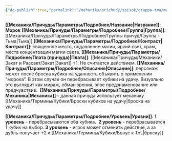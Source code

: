 ```yaml
---
{"dg-publish":true,"permalink":"/mehanika/prichudy/spisok/gruppa-tma/morok/"}
---
```


**[[Механика/Причуды/Параметры/Подробнее/Название\|Название]]**: **Морок**
**[[Механика/Причуды/Параметры/Подробнее/Группа\|Группа]]**: [[Механика/Причуды/Параметры/Подробнее/Группы причуд/Группа - Тьма\|Тьма]] 
**[[Механика/Причуды/Параметры/Подробнее/Контраст\|Контраст]]**: священное место, подавление магии, яркий свет, храм, места концентрации магии света.
**[[Механика/Причуды/Параметры/Подробнее/Плата (причуда)\|Плата]]**: [[Механика/Причуды/Механики/Закат и Рассвет/Закат\|Закат]] +1. Не считается действием.
**[[Механика/Причуды/Параметры/Подробнее/Описание\|Описание]]**: персонаж может после броска кубика на удачность объявить о применении “морока”. В этом случае он перебрасывает кубики на удачу. Визуально это выглядит как мираж, обман зрения, злое предзнаменование или предчувствие. 
**[[Механика/Причуды/Параметры/Подробнее/Механика\|Механика]]** - данная причуда использует механику [[Механика/Термины/Кубики/Броски кубиков на удачу\|броска на удачу]]

**[[Механика/Причуды/Параметры/Подробнее/Уровень\|Уровни]]**:
**1 уровень** - перебрасываются оба кубика. 
**2 уровень** - перебрасывается 1 кубик на выбор.
**3 уровень** - игрок может отменить действие, а за дубль получает +2 к [[Механика/Термины/Кубики/Бонус к ToL\|броску]]